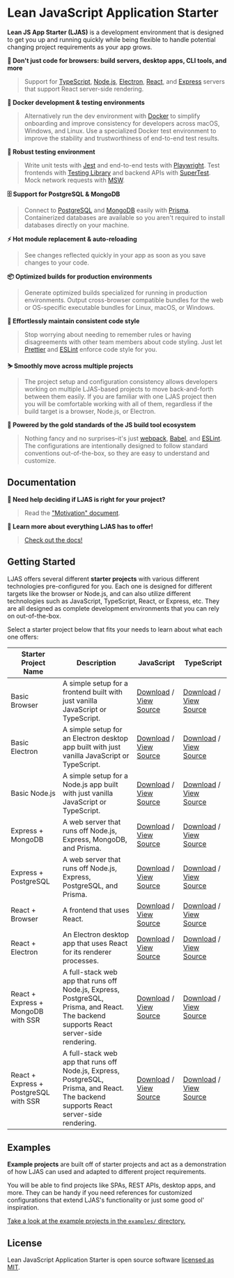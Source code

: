 # Lean JavaScript Application Starter

**Lean JS App Starter (LJAS)** is a development environment that is designed to get you up and running quickly while being flexible to handle potential changing project requirements as your app grows.

**🎉 Don't just code for browsers: build servers, desktop apps, CLI tools, and more**

> Support for [TypeScript](https://typescriptlang.org), [Node.js](https://nodejs.org), [Electron](https://electronjs.org), [React](https://react.dev), and [Express](https://expressjs.com) servers that support React server-side rendering.

**🐳 Docker development & testing environments**

> Alternatively run the dev environment with [Docker](https://docker.com) to simplify onboarding and improve consistency for developers across macOS, Windows, and Linux. Use a specialized Docker test environment to improve the stability and trustworthiness of end-to-end test results.

**🧪 Robust testing environment**

> Write unit tests with [Jest](https://jestjs.io) and end-to-end tests with [Playwright](https://playwright.dev). Test frontends with [Testing Library](https://testing-library.com) and backend APIs with [SuperTest](https://github.com/ladjs/supertest). Mock network requests with [MSW](https://mswjs.io).

**🗄️ Support for PostgreSQL & MongoDB**

> Connect to [PostgreSQL](https://postgresql.org) and [MongoDB](https://mongodb.com) easily with [Prisma](https://prisma.io). Containerized databases are available so you aren't required to install databases directly on your machine.

**⚡ Hot module replacement & auto-reloading**

> See changes reflected quickly in your app as soon as you save changes to your code.

**📦 Optimized builds for production environments**

> Generate optimized builds specialized for running in production environments. Output cross-browser compatible bundles for the web or OS-specific executable bundles for Linux, macOS, or Windows.

**🧼 Effortlessly maintain consistent code style**

> Stop worrying about needing to remember rules or having disagreements with other team members about code styling. Just let [Prettier](https://prettier.io) and [ESLint](https://eslint.org) enforce code style for you.

**⛷️ Smoothly move across multiple projects**

> The project setup and configuration consistency allows developers working on multiple LJAS-based projects to move back-and-forth between them easily. If you are familiar with one LJAS project then you will be comfortable working with all of them, regardless if the build target is a browser, Node.js, or Electron.

**🥇 Powered by the gold standards of the JS build tool ecosystem**

> Nothing fancy and no surprises–it's just [webpack](https://webpack.js.org), [Babel](https://babeljs.io), and [ESLint](https://eslint.org). The configurations are intentionally designed to follow standard conventions out-of-the-box, so they are easy to understand and customize.

## Documentation

**🤔 Need help deciding if LJAS is right for your project?**

> Read the ["Motivation" document](./docs/motivation.md).

**📖 Learn more about everything LJAS has to offer!**

> [Check out the docs!](./docs)

## Getting Started

LJAS offers several different **starter projects** with various different technologies pre-configured for you. Each one is designed for different targets like the browser or Node.js, and can also utilize different technologies such as JavaScript, TypeScript, React, or Express, etc. They are all designed as complete development environments that you can rely on out-of-the-box.

Select a starter project below that fits your needs to learn about what each one offers:

| Starter Project Name                  | Description                                                                                                                           | JavaScript                                                                                                                                                                                                                                             | TypeScript                                                                                                                                                                                                                                                   |
| ------------------------------------- | ------------------------------------------------------------------------------------------------------------------------------------- | ------------------------------------------------------------------------------------------------------------------------------------------------------------------------------------------------------------------------------------------------------ | ------------------------------------------------------------------------------------------------------------------------------------------------------------------------------------------------------------------------------------------------------------ |
| Basic Browser                         | A simple setup for a frontend built with just vanilla JavaScript or TypeScript.                                                       | [Download](https://github.com/mattlean/lean-js-app-starter/releases/download/v1.0.0-rc/ljas-basic-browser_1-0-0.zip) / [View Source](https://github.com/mattlean/lean-js-app-starter/tree/v1.0.0-dev/starters/basic-browser)                           | [Download](https://github.com/mattlean/lean-js-app-starter/releases/download/v1.0.0-rc/ljas-basic-browser-ts_1-0-0.zip) / [View Source](https://github.com/mattlean/lean-js-app-starter/tree/v1.0.0-dev/starters/basic-browser-ts)                           |
| Basic Electron                        | A simple setup for an Electron desktop app built with just vanilla JavaScript or TypeScript.                                          | [Download](https://github.com/mattlean/lean-js-app-starter/releases/download/v1.0.0-rc/ljas-basic-electron_1-0-0.zip) / [View Source](https://github.com/mattlean/lean-js-app-starter/tree/v1.0.0-dev/starters/basic-electron)                         | [Download](https://github.com/mattlean/lean-js-app-starter/releases/download/v1.0.0-rc/ljas-basic-electron-ts_1-0-0.zip) / [View Source](https://github.com/mattlean/lean-js-app-starter/tree/v1.0.0-dev/starters/basic-electron-ts)                         |
| Basic Node.js                         | A simple setup for a Node.js app built with just vanilla JavaScript or TypeScript.                                                    | [Download](https://github.com/mattlean/lean-js-app-starter/releases/download/v1.0.0-rc/ljas-basic-node_1-0-0.zip) / [View Source](https://github.com/mattlean/lean-js-app-starter/tree/v1.0.0-dev/starters/basic-node)                                 | [Download](https://github.com/mattlean/lean-js-app-starter/releases/download/v1.0.0-rc/ljas-basic-node-ts_1-0-0.zip) / [View Source](https://github.com/mattlean/lean-js-app-starter/tree/v1.0.0-dev/starters/basic-node-ts)                                 |
| Express + MongoDB                     | A web server that runs off Node.js, Express, MongoDB, and Prisma.                                                                     | [Download](https://github.com/mattlean/lean-js-app-starter/releases/download/v1.0.0-rc/ljas-express-mongo_1-0-0.zip) / [View Source](https://github.com/mattlean/lean-js-app-starter/tree/v1.0.0-dev/starters/express-mongo)                           | [Download](https://github.com/mattlean/lean-js-app-starter/releases/download/v1.0.0-rc/ljas-express-mongo-ts_1-0-0.zip) / [View Source](https://github.com/mattlean/lean-js-app-starter/tree/v1.0.0-dev/starters/express-mongo-ts)                           |
| Express + PostgreSQL                  | A web server that runs off Node.js, Express, PostgreSQL, and Prisma.                                                                  | [Download](https://github.com/mattlean/lean-js-app-starter/releases/download/v1.0.0-rc/ljas-express-postgres_1-0-0.zip) / [View Source](https://github.com/mattlean/lean-js-app-starter/tree/v1.0.0-dev/starters/express-postgres)                     | [Download](https://github.com/mattlean/lean-js-app-starter/releases/download/v1.0.0-rc/ljas-express-postgres-ts_1-0-0.zip) / [View Source](https://github.com/mattlean/lean-js-app-starter/tree/v1.0.0-dev/starters/express-postgres-ts)                     |
| React + Browser                       | A frontend that uses React.                                                                                                           | [Download](https://github.com/mattlean/lean-js-app-starter/releases/download/v1.0.0-rc/ljas-react-browser_1-0-0.zip) / [View Source](https://github.com/mattlean/lean-js-app-starter/tree/v1.0.0-dev/starters/react-browser)                           | [Download](https://github.com/mattlean/lean-js-app-starter/releases/download/v1.0.0-rc/ljas-react-browser-ts_1-0-0.zip) / [View Source](https://github.com/mattlean/lean-js-app-starter/tree/v1.0.0-dev/starters/react-browser-ts)                           |
| React + Electron                      | An Electron desktop app that uses React for its renderer processes.                                                                   | [Download](https://github.com/mattlean/lean-js-app-starter/releases/download/v1.0.0-rc/ljas-react-electron_1-0-0.zip) / [View Source](https://github.com/mattlean/lean-js-app-starter/tree/v1.0.0-dev/starters/react-electron)                         | [Download](https://github.com/mattlean/lean-js-app-starter/releases/download/v1.0.0-rc/ljas-react-electron-ts_1-0-0.zip) / [View Source](https://github.com/mattlean/lean-js-app-starter/tree/v1.0.0-dev/starters/react-electron-ts)                         |
| React + Express + MongoDB with SSR    | A full-stack web app that runs off Node.js, Express, PostgreSQL, Prisma, and React. The backend supports React server-side rendering. | [Download](https://github.com/mattlean/lean-js-app-starter/releases/download/v1.0.0-rc/ljas-react-express-mongo-ssr_1-0-0.zip) / [View Source](https://github.com/mattlean/lean-js-app-starter/tree/v1.0.0-dev/starters/react-express-mongo-ssr)       | [Download](https://github.com/mattlean/lean-js-app-starter/releases/download/v1.0.0-rc/ljas-react-express-mongo-ssr-ts_1-0-0.zip) / [View Source](https://github.com/mattlean/lean-js-app-starter/tree/v1.0.0-dev/starters/react-express-mongo-ssr-ts)       |
| React + Express + PostgreSQL with SSR | A full-stack web app that runs off Node.js, Express, PostgreSQL, Prisma, and React. The backend supports React server-side rendering. | [Download](https://github.com/mattlean/lean-js-app-starter/releases/download/v1.0.0-rc/ljas-react-express-postgres-ssr_1-0-0.zip) / [View Source](https://github.com/mattlean/lean-js-app-starter/tree/v1.0.0-dev/starters/react-express-postgres-ssr) | [Download](https://github.com/mattlean/lean-js-app-starter/releases/download/v1.0.0-rc/ljas-react-express-postgres-ssr-ts_1-0-0.zip) / [View Source](https://github.com/mattlean/lean-js-app-starter/tree/v1.0.0-dev/starters/react-express-postgres-ssr-ts) |

## Examples

**Example projects** are built off of starter projects and act as a demonstration of how LJAS can used and adapted to different project requirements.

You will be able to find projects like SPAs, REST APIs, desktop apps, and more. They can be handy if you need references for customized configurations that extend LJAS's functionality or just some good ol' inspiration.

[Take a look at the example projects in the `examples/` directory.](./examples)

## License

Lean JavaScript Application Starter is open source software [licensed as MIT](https://choosealicense.com/licenses/mit).
